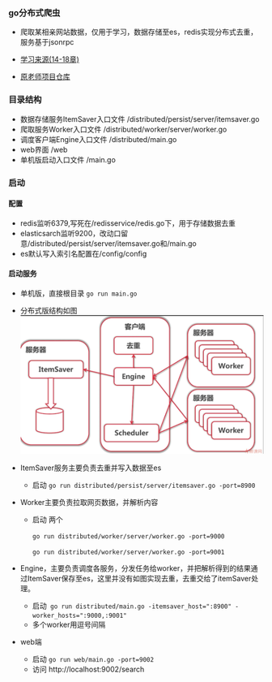 ### go分布式爬虫

- 爬取某相亲网站数据，仅用于学习，数据存储至es，redis实现分布式去重，服务基于jsonrpc

- [学习来源(14-18章)](https://coding.imooc.com/class/180.html)
- [原老师项目仓库](https://github.com/fatrbaby/cobweb.git)

### 目录结构
- 数据存储服务ItemSaver入口文件 /distributed/persist/server/itemsaver.go
- 爬取服务Worker入口文件 /distributed/worker/server/worker.go
- 调度客户端Engine入口文件 /distributed/main.go
- web界面 /web
- 单机版启动入口文件 /main.go

### 启动
#### 配置
- redis监听6379,写死在/redisservice/redis.go下，用于存储数据去重
- elasticsarch监听9200，改动口留意/distributed/persist/server/itemsaver.go和/main.go
- es默认写入索引名配置在/config/config
#### 启动服务
- 单机版，直接根目录 `go run main.go`

- 分布式版结构如图
 ![img.png](img.png)
 
- ItemSaver服务主要负责去重并写入数据至es

   - 启动 `go run distributed/persist/server/itemsaver.go -port=8900`

- Worker主要负责拉取网页数据，并解析内容

   - 启动 两个

     `go run distributed/worker/server/worker.go -port=9000`

     `go run distributed/worker/server/worker.go -port=9001`

- Engine，主要负责调度各服务，分发任务给worker，并把解析得到的结果通过ItemSaver保存至es，这里并没有如图实现去重，去重交给了itemSaver处理。

   - 启动` go run distributed/main.go -itemsaver_host=":8900" -worker_hosts=":9000,:9001"`
   - 多个worker用逗号间隔

- web端
  - 启动 `go run web/main.go -port=9002`
  - 访问 http://localhost:9002/search
